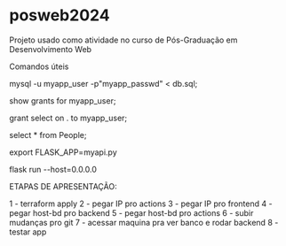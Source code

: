 # posweb2024
Projeto usado como atividade no curso de Pós-Graduação em Desenvolvimento Web

Comandos úteis

mysql -u myapp_user -p"myapp_passwd" < db.sql;

show grants for myapp_user;

grant select on <mydb>.<mytable> to myapp_user;

select * from People;

export FLASK_APP=myapi.py

flask run --host=0.0.0.0


ETAPAS DE APRESENTAÇÃO:

1 - terraform apply
2 - pegar IP pro actions
3 - pegar IP pro frontend
4 - pegar host-bd pro backend
5 - pegar host-bd pro actions
6 - subir mudanças pro git
7 - acessar maquina pra ver banco e rodar backend
8 - testar app
